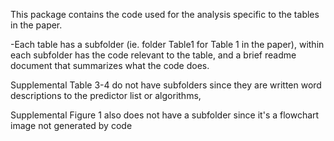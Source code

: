 
This package contains the code used for the analysis specific to the tables in the paper.

-Each table has a subfolder (ie. folder Table1 for Table 1 in the paper), 
within each subfolder has the code relevant to the table, 
and a brief readme document that summarizes what the code does.

Supplemental Table 3-4 do not have subfolders since they are written word descriptions to the predictor list or algorithms,

Supplemental Figure 1 also does not have a subfolder since it's a flowchart image not generated by code
